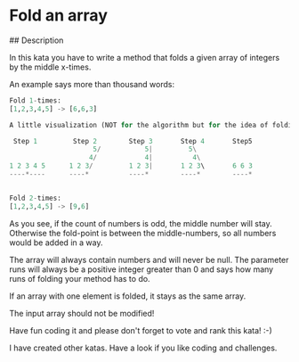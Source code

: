 # Fold an array

## Description

In this kata you have to write a method that folds a given array of integers by the middle x-times.

An example says more than thousand words:

```python
Fold 1-times:
[1,2,3,4,5] -> [6,6,3]

A little visualization (NOT for the algorithm but for the idea of folding):

 Step 1         Step 2        Step 3       Step 4       Step5
                     5/           5|         5\
                    4/            4|          4\
1 2 3 4 5      1 2 3/         1 2 3|       1 2 3\       6 6 3
----*----      ----*          ----*        ----*        ----*


Fold 2-times:
[1,2,3,4,5] -> [9,6]
```

As you see, if the count of numbers is odd, the middle number will stay. Otherwise the fold-point is between the middle-numbers, so all numbers would be added in a way.

The array will always contain numbers and will never be null. The parameter runs will always be a positive integer greater than 0 and says how many runs of folding your method has to do.

If an array with one element is folded, it stays as the same array.

The input array should not be modified!

Have fun coding it and please don't forget to vote and rank this kata! :-)

I have created other katas. Have a look if you like coding and challenges.
